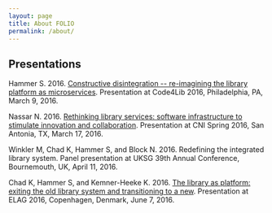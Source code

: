 ```yaml
---
layout: page
title: About FOLIO
permalink: /about/
---
```


## Presentations

Hammer S.  2016.  [Constructive disintegration -- re-imagining the library
platform as
microservices](http://2016.code4lib.org/Constructive-disintegration-reimagining-the-library-platform-as-microservices).
Presentation at Code4Lib 2016, Philadelphia, PA, March 9, 2016.

Nassar N.  2016.  [Rethinking library services: software infrastructure to stimulate innovation
and
collaboration](https://www.cni.org/topics/economic-models/rethinking-library-services-software-infrastructure-to-stimulate-innovation-and-collaboration).
Presentation at CNI Spring 2016, San Antonia, TX, March 17, 2016.

Winkler M, Chad K, Hammer S, and Block N.  2016.  Redefining the integrated
library system.  Panel presentation at UKSG 39th Annual Conference,
Bournemouth, UK, April 11, 2016.

Chad K, Hammer S, and Kemner-Heeke K.  2016.  [The library as platform: exiting
the old library system and transitioning to a
new](http://elag2016.org/index.php/program/presentations/the-library-as-platform-exiting-the-old-library-system-and-transitioning-to-a-new/).
Presentation at ELAG 2016, Copenhagen, Denmark, June 7, 2016.

